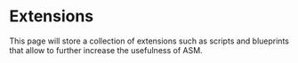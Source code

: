 # Extensions

This page will store a collection of extensions such as scripts and blueprints that allow to further increase the usefulness of ASM.

